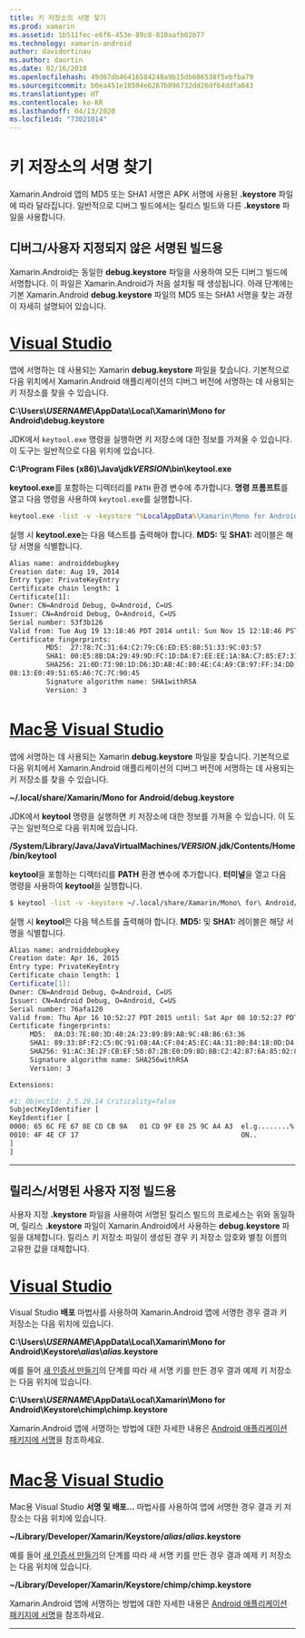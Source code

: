 ```yaml
---
title: 키 저장소의 서명 찾기
ms.prod: xamarin
ms.assetid: 1b511fec-e6f6-453e-89c8-810aafb02b77
ms.technology: xamarin-android
author: davidortinau
ms.author: daortin
ms.date: 02/16/2018
ms.openlocfilehash: 49d67db46416584248a9b15db606538f5ebfba79
ms.sourcegitcommit: b0ea451e18504e6267b896732dd26df64ddfa843
ms.translationtype: HT
ms.contentlocale: ko-KR
ms.lasthandoff: 04/13/2020
ms.locfileid: "73021014"
---
```

# <a name="finding-your-keystores-signature"></a>키 저장소의 서명 찾기

Xamarin.Android 앱의 MD5 또는 SHA1 서명은 APK 서명에 사용된 **.keystore** 파일에 따라 달라집니다. 일반적으로 디버그 빌드에서는 릴리스 빌드와 다른 **.keystore** 파일을 사용합니다.

## <a name="for-debug--non-custom-signed-builds"></a>디버그/사용자 지정되지 않은 서명된 빌드용

Xamarin.Android는 동일한 **debug.keystore** 파일을 사용하여 모든 디버그 빌드에 서명합니다. 이 파일은 Xamarin.Android가 처음 설치될 때 생성됩니다. 아래 단계에는 기본 Xamarin.Android **debug.keystore** 파일의 MD5 또는 SHA1 서명을 찾는 과정이 자세히 설명되어 있습니다.

# <a name="visual-studio"></a>[Visual Studio](#tab/windows)

앱에 서명하는 데 사용되는 Xamarin **debug.keystore** 파일을 찾습니다. 기본적으로 다음 위치에서 Xamarin.Android 애플리케이션의 디버그 버전에 서명하는 데 사용되는 키 저장소를 찾을 수 있습니다.

**C:\\Users\\*USERNAME*\\AppData\\Local\\Xamarin\\Mono for Android\\debug.keystore**

JDK에서 `keytool.exe` 명령을 실행하면 키 저장소에 대한 정보를 가져올 수 있습니다. 이 도구는 일반적으로 다음 위치에 있습니다.

**C:\\Program Files (x86)\\Java\\jdk*VERSION*\\bin\\keytool.exe**

**keytool.exe**를 포함하는 디렉터리를 `PATH` 환경 변수에 추가합니다.
**명령 프롬프트**를 열고 다음 명령을 사용하여 `keytool.exe`를 실행합니다.

```cmd
keytool.exe -list -v -keystore "%LocalAppData%\Xamarin\Mono for Android\debug.keystore" -alias androiddebugkey -storepass android -keypass android
```

실행 시 **keytool.exe**는 다음 텍스트를 출력해야 합니다. **MD5:** 및 **SHA1:** 레이블은 해당 서명을 식별합니다.

```cmd
Alias name: androiddebugkey
Creation date: Aug 19, 2014
Entry type: PrivateKeyEntry
Certificate chain length: 1
Certificate[1]:
Owner: CN=Android Debug, O=Android, C=US
Issuer: CN=Android Debug, O=Android, C=US
Serial number: 53f3b126
Valid from: Tue Aug 19 13:18:46 PDT 2014 until: Sun Nov 15 12:18:46 PST 2043
Certificate fingerprints:
         MD5:  27:78:7C:31:64:C2:79:C6:ED:E5:80:51:33:9C:03:57
         SHA1: 00:E5:8B:DA:29:49:9D:FC:1D:DA:E7:EE:EE:1A:8A:C7:85:E7:31:23
         SHA256: 21:0D:73:90:1D:D6:3D:AB:4C:80:4E:C4:A9:CB:97:FF:34:DD:B4:42:FC:
08:13:E0:49:51:65:A6:7C:7C:90:45
         Signature algorithm name: SHA1withRSA
         Version: 3
```

# <a name="visual-studio-for-mac"></a>[Mac용 Visual Studio](#tab/macos)

앱에 서명하는 데 사용되는 Xamarin **debug.keystore** 파일을 찾습니다. 기본적으로 다음 위치에서 Xamarin.Android 애플리케이션의 디버그 버전에 서명하는 데 사용되는 키 저장소를 찾을 수 있습니다.

**~/.local/share/Xamarin/Mono for Android/debug.keystore**

JDK에서 **keytool** 명령을 실행하면 키 저장소에 대한 정보를 가져올 수 있습니다. 이 도구는 일반적으로 다음 위치에 있습니다.

**/System/Library/Java/JavaVirtualMachines/*VERSION*.jdk/Contents/Home/bin/keytool**

**keytool**을 포함하는 디렉터리를 **PATH** 환경 변수에 추가합니다.
**터미널**을 열고 다음 명령을 사용하여 **keytool**을 실행합니다.

```bash
$ keytool -list -v -keystore ~/.local/share/Xamarin/Mono\ for\ Android/debug.keystore -alias androiddebugkey -storepass android -keypass android
```

실행 시 **keytool**은 다음 텍스트를 출력해야 합니다. **MD5:** 및 **SHA1:** 레이블은 해당 서명을 식별합니다.

```bash
Alias name: androiddebugkey
Creation date: Apr 16, 2015
Entry type: PrivateKeyEntry
Certificate chain length: 1
Certificate[1]:
Owner: CN=Android Debug, O=Android, C=US
Issuer: CN=Android Debug, O=Android, C=US
Serial number: 76afa120
Valid from: Thu Apr 16 10:52:27 PDT 2015 until: Sat Apr 08 10:52:27 PDT 2045
Certificate fingerprints:
     MD5:  0A:D3:7E:80:3D:40:2A:23:89:B9:AB:9C:4B:B6:63:36
     SHA1: 89:33:8F:F2:C5:0C:91:08:4A:CF:04:A5:EC:4A:31:80:84:18:0D:D4
     SHA256: 91:AC:3E:2F:CB:EF:50:07:2B:E0:D9:8D:8B:C2:42:87:6A:85:02:86:EB:44:84:10:34:02:ED:35:CE:C6:38:47
     Signature algorithm name: SHA256withRSA
     Version: 3

Extensions:

#1: ObjectId: 2.5.29.14 Criticality=false
SubjectKeyIdentifier [
KeyIdentifier [
0000: 65 6C FE 67 8E CD CB 9A   01 CD 9F E8 25 9C A4 A3  el.g........%...
0010: 4F 4E CF 17                                        ON..
]
]
```

-----

## <a name="for-release--custom-signed-builds"></a>릴리스/서명된 사용자 지정 빌드용

사용자 지정 **.keystore** 파일을 사용하여 서명된 릴리스 빌드의 프로세스는 위와 동일하며, 릴리스 **.keystore** 파일이 Xamarin.Android에서 사용하는 **debug.keystore** 파일을 대체합니다. 릴리스 키 저장소 파일이 생성된 경우 키 저장소 암호와 별칭 이름의 고유한 값을 대체합니다.

# <a name="visual-studio"></a>[Visual Studio](#tab/windows)

Visual Studio **배포** 마법사를 사용하여 Xamarin.Android 앱에 서명한 경우 결과 키 저장소는 다음 위치에 있습니다.

**C:\\Users\\*USERNAME*\\AppData\\Local\\Xamarin\\Mono for Android\\Keystore\\*alias*\\*alias*.keystore**

예를 들어 [새 인증서 만들기](~/android/deploy-test/signing/index.md#newcertvs)의 단계를 따라 새 서명 키를 만든 경우 결과 예제 키 저장소는 다음 위치에 있습니다.

**C:\\Users\\*USERNAME*\\AppData\\Local\\Xamarin\\Mono for Android\\Keystore\\chimp\\chimp.keystore**

Xamarin.Android 앱에 서명하는 방법에 대한 자세한 내용은 [Android 애플리케이션 패키지에 서명](~/android/deploy-test/signing/index.md)을 참조하세요.

# <a name="visual-studio-for-mac"></a>[Mac용 Visual Studio](#tab/macos)

Mac용 Visual Studio **서명 및 배포...** 마법사를 사용하여 앱에 서명한 경우 결과 키 저장소는 다음 위치에 있습니다.

**~/Library/Developer/Xamarin/Keystore/*alias*/*alias*.keystore**

예를 들어 [새 인증서 만들기](~/android/deploy-test/signing/index.md#newcertxs)의 단계를 따라 새 서명 키를 만든 경우 결과 예제 키 저장소는 다음 위치에 있습니다.

**~/Library/Developer/Xamarin/Keystore/chimp/chimp.keystore**

Xamarin.Android 앱에 서명하는 방법에 대한 자세한 내용은 [Android 애플리케이션 패키지에 서명](~/android/deploy-test/signing/index.md)을 참조하세요.

-----
